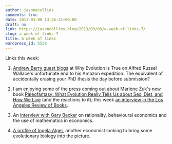 ```yaml
---
author: jasonacollins
comments: true
date: 2013-03-08 13:36:31+00:00
draft: no
link: https://jasoncollins.blog/2013/03/08/a-week-of-links-7/
slug: a-week-of-links-7
title: A week of links
wordpress_id: 5538
---
```


Links this week:



	
  1. [Andrew Berry guest blogs](http://whyevolutionistrue.wordpress.com/2013/03/07/guest-post-the-most-poignant-episode-in-all-of-the-history-of-science/) at Why Evolution is True on Alfred Russel Wallace's unfortunate end to his Amazon expedition. The equivalent of accidentally erasing your PhD thesis the day before submission?

	
  2. I am enjoying some of the press coming out about Marlene Zuk's new book [Paleofantasy: What Evolution Really Tells Us about Sex, Diet, and How We Live](http://www.amazon.com/gp/product/B007Q6XM1A/ref=as_li_ss_tl?ie=UTF8&camp=1789&creative=390957&creativeASIN=B007Q6XM1A&linkCode=as2&tag=evolvieconom-20) (and the reactions to it); this week [an interview in the Los Angeles Review of Books](http://lareviewofbooks.org/interview/evolution-sex-and-finding-your-inner-grok-an-interview-with-marlene-zuk).

	
  3. An [interview with Gary Becker](http://ejpe.org/pdf/5-1-int.pdf) on rationality, behavioural economics and the use of mathematics in economics.

	
  4. [A profile of Ingela Alger](http://www.tseconomist.com/1/post/2013/01/-links-between-economics-and-biology-ingela-alger.html), another economist looking to bring some evolutionary biology into the picture.


